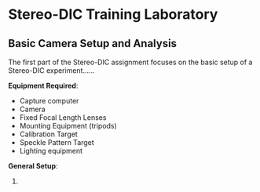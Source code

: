 # Stereo-DIC Training Laboratory
## Basic Camera Setup and Analysis
The first part of the Stereo-DIC assignment focuses on the basic setup of a Stereo-DIC experiment...... 

**Equipment Required**:
- Capture computer
- Camera
- Fixed Focal Length Lenses
- Mounting Equipment (tripods)
- Calibration Target
- Speckle Pattern Target
- Lighting equipment

**General Setup**:

1. 